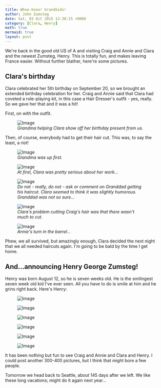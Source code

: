 ```yaml
---
title: Whoo-hooo! Grandkids!
author: John Zumsteg
date: Sat, 03 Oct 2015 12:30:15 +0000
category: [Clara, Henry]
math: true
mermaid: true
layout: post
---
```

We're back in the good old US of A and visiting Craig and Annie and Clara and the newest Zumsteg, Henry. This is totally fun, and makes leaving France easier. Without further blather, here're some pictures.
<h2>Clara's birthday</h2>
Clara celebrated her 5th birthday on September 20, so we brought an extended birthday celebration for her. Craig and Annie said that Clara had coveted a role-playing kit, in this case a Hair Dresser's outfit - yes, really. So we gave her that and it was a hit!

First, on with the outfit.

<figure>	<img class = "portrait" src="{{"/assets/images/2015/10/DSC09430.jpg" | prepend: site.baseurl  }}" alt="Image" />
	<figcaption><em>Grandma helping Clara show off her birthday present from us.</em></figcaption>
</figure>



Then, of course, everybody had to get their hair cut. This was, to say the least, a riot!

<figure>	<img class = "portrait" src="{{"/assets/images/2015/10/DSC09435.jpg" | prepend: site.baseurl  }}" alt="Image" />
	<figcaption><em>Grandma was up first.</em></figcaption>
</figure>



<figure>	<img class = "portrait" src="{{"/assets/images/2015/10/DSC09526.jpg" | prepend: site.baseurl  }}" alt="Image" />
	<figcaption><em>At first, Clara was pretty serious about her work...</em></figcaption>
</figure>



<figure>
	<img class = "landscape" src="{{"/assets/images/2015/10/DSC09453.jpg" | prepend: site.baseurl  }}" alt="Image" />
	<figcaption><em>Do not - really, do not - ask or comment on Granddad getting his haircut. Clara seemed to think it was slightly humorous. Granddad was not so sure...</em></figcaption>
</figure>



<figure>
	<img class = "landscape" src="{{"/assets/images/2015/10/DSC09455.jpg" | prepend: site.baseurl  }}" alt="Image" />
	<figcaption><em>Clara's problem cutting Craig's hair was that there wasn't much to cut.</em></figcaption>
</figure>



<figure>	<img class = "portrait" src="{{"/assets/images/2015/10/DSC09460.jpg" | prepend: site.baseurl  }}" alt="Image" />
	<figcaption><em>Annie's turn in the barrel...</em></figcaption>
</figure>



Phew, we all survived, but amazingly enough, Clara decided the next night that we all needed haircuts again. I'm going to be bald by the time I get home.
<h2>And...announcing Henry George Zumsteg!</h2>
Henry was born August 12, so he is seven weeks old. He is the smilingest seven week old kid I've ever seen. All you have to do is smile at him and he grins right back. Here's Henry:

<figure>
	<img class = "landscape" src="{{"/assets/images/2015/10/DSC09511.jpg" | prepend: site.baseurl  }}" alt="Image" />
	<figcaption></figcaption>
</figure>



<figure>
	<img class = "landscape" src="{{"/assets/images/2015/10/DSC09529.jpg" | prepend: site.baseurl  }}" alt="Image" />
	<figcaption></figcaption>
</figure>



<figure>
	<img class = "landscape" src="{{"/assets/images/2015/10/DSC09535.jpg" | prepend: site.baseurl  }}" alt="Image" />
	<figcaption></figcaption>
</figure>



<figure>
	<img class = "landscape" src="{{"/assets/images/2015/10/DSC09538.jpg" | prepend: site.baseurl  }}" alt="Image" />
	<figcaption></figcaption>
</figure>



<figure>
	<img class = "landscape" src="{{"/assets/images/2015/10/DSC09545.jpg" | prepend: site.baseurl  }}" alt="Image" />
	<figcaption></figcaption>
</figure>



<figure>
	<img class = "landscape" src="{{"/assets/images/2015/10/DSC09528.jpg" | prepend: site.baseurl  }}" alt="Image" />
	<figcaption></figcaption>
</figure>



It has been nothing but fun to see Craig and Annie and Clara and Henry. I could post another 300-400 pictures, but I think that might bore a few people.

Tomorrow we head back to Seattle, about 145 days after we left. We like these long vacations; might do it again next year...
